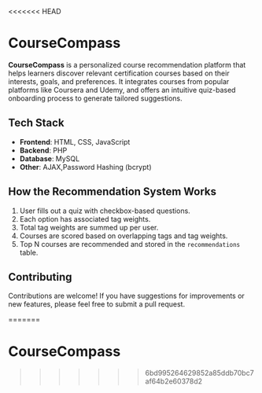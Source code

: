 <<<<<<< HEAD
# CourseCompass

**CourseCompass** is a personalized course recommendation platform that helps learners discover relevant certification courses based on their interests, goals, and preferences. It integrates courses from popular platforms like Coursera and Udemy, and offers an intuitive quiz-based onboarding process to generate tailored suggestions.


## Tech Stack

- **Frontend**: HTML, CSS, JavaScript 
- **Backend**: PHP
- **Database**: MySQL 
- **Other**: AJAX,Password Hashing (bcrypt)

##  How the Recommendation System Works

1. User fills out a quiz with checkbox-based questions.
2. Each option has associated tag weights.
3. Total tag weights are summed up per user.
4. Courses are scored based on overlapping tags and tag weights.
5. Top N courses are recommended and stored in the `recommendations` table.


## Contributing

Contributions are welcome! If you have suggestions for improvements or new features, please feel free to submit a pull request.

=======
# CourseCompass
>>>>>>> 6bd995264629852a85ddb70bc7af64b2e60378d2

